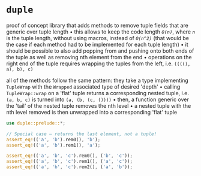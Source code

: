 # `duple`

proof of concept library that adds methods to remove tuple fields that are generic over tuple length • this allows to keep the code length *`O(n)`*, where *`n`* is the tuple length, without using macros, instead of *`O(n^2)`* (that would be the case if each method had to be implemented for each tuple length) • it should be possible to also add popping from and pushing onto both ends of the tuple as well as removing nth element from the end • operations on the right end of the tuple requires wrapping the tuples from the left, i.e. `((((), a), b), c)`

all of the methods follow the same pattern: they take a type implementing `TupleWrap` with the `Wrapped` associated type of desired 'depth' • calling `TupleWrap::wrap` on a 'flat' tuple returns a corresponding nested tuple, i.e. `(a, b, c)` is turned into `(a, (b, (c, ())))` • then, a function generic over the 'tail' of the nested tuple removes the nth level • a nested tuple with the nth level removed is then unwrapped into a corresponding 'flat' tuple

```rust
use duple::prelude::*;

// Special case — returns the last element, not a tuple!
assert_eq!(('a', 'b').rem0(), 'b');
assert_eq!(('a', 'b').rem1(), 'a');

assert_eq!(('a', 'b', 'c').rem0(), ('b', 'c'));
assert_eq!(('a', 'b', 'c').rem1(), ('a', 'c'));
assert_eq!(('a', 'b', 'c').rem2(), ('a', 'b'));
```

